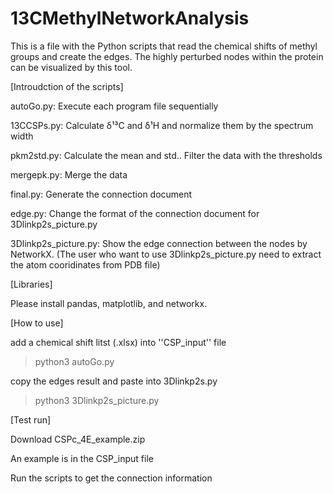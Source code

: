 # 13CMethylNetworkAnalysis
This is a file with the Python scripts that read the chemical shifts of methyl groups and create the edges. 
The highly perturbed nodes within the protein can be visualized by this tool.

[Introudction of the scripts]

autoGo.py: Execute each program file sequentially

13CCSPs.py: Calculate δ¹³C and δ¹H and normalize them by the spectrum width

pkm2std.py: Calculate the mean and std.. Filter the data with the thresholds

mergepk.py: Merge the data

final.py: Generate the connection document

edge.py: Change the format of the connection document for 3Dlinkp2s_picture.py 

3Dlinkp2s_picture.py: Show the edge connection between the nodes by NetworkX.
(The user who want to use 3Dlinkp2s_picture.py need to extract the atom cooridinates from PDB file)

[Libraries]

Please install pandas, matplotlib, and networkx.

[How to use]

add a chemical shift litst (.xlsx) into ''CSP_input'' file

>python3 autoGo.py

copy the edges result and paste into 3Dlinkp2s.py

>python3 3Dlinkp2s_picture.py

[Test run]

Download CSPc_4E_example.zip  

An example is in the CSP_input file

Run the scripts to get the connection information
